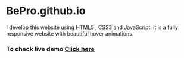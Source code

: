 # BePro.github.io
I develop this website using HTML5 , CSS3 and JavaScript. it is a fully responsive website with beautiful hover animations.
### To check live demo [Click here](https://ahsanwebengr.github.io/BePro.github.io/)
